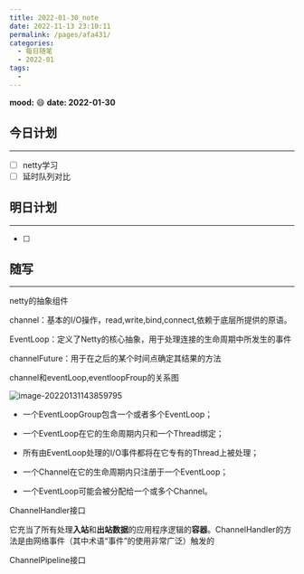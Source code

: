 ```yaml
---
title: 2022-01-30_note
date: 2022-11-13 23:10:11
permalink: /pages/afa431/
categories:
  - 每日随笔
  - 2022-01
tags:
  - 
---
```

**mood:** :smile:  									**date: 2022-01-30**  
## 今日计划  
------
- [ ]  netty学习
- [ ]  延时队列对比
## 明日计划  
------
- [ ]  
## 随写 
------

netty的抽象组件

channel：基本的I/O操作，read,write,bind,connect,依赖于底层所提供的原语。

EventLoop：定义了Netty的核心抽象，用于处理连接的生命周期中所发生的事件

channelFuture：用于在之后的某个时间点确定其结果的方法



channel和eventLoop,eventloopFroup的关系图

![image-20220131143859795](https://img.ggball.top/picGo/image-20220131143859795.png)

- 一个EventLoopGroup包含一个或者多个EventLoop；

- 一个EventLoop在它的生命周期内只和一个Thread绑定；

- 所有由EventLoop处理的I/O事件都将在它专有的Thread上被处理；
- 一个Channel在它的生命周期内只注册于一个EventLoop；
-  一个EventLoop可能会被分配给一个或多个Channel。



ChannelHandler接口

它充当了所有处理**入站**和**出站数据**的应用程序逻辑的**容器**。ChannelHandler的方法是由网络事件（其中术语“事件”的使用非常广泛）触发的

ChannelPipeline接口